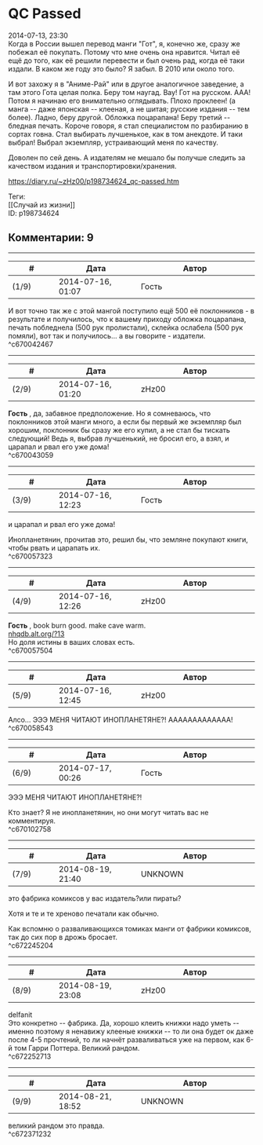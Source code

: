 QC Passed
=========

  
2014-07-13, 23:30  
 Когда в России вышел перевод манги "Гот", я, конечно же, сразу же побежал её покупать. Потому что мне очень она нравится. Читал её ещё до того, как её решили перевести и был очень рад, когда её таки издали. В каком же году это было? Я забыл. В 2010 или около того.   
   
 И вот захожу я в "Аниме-Рай" или в другое аналогичное заведение, а там этого Гота целая полка. Беру том наугад. Вау! Гот на русском. ААА! Потом я начинаю его внимательно оглядывать. Плохо проклеен! (а манга -- даже японская -- клееная, а не шитая; русские издания -- тем более). Ладно, беру другой. Обложка поцарапана! Беру третий -- бледная печать. Короче говоря, я стал специалистом по разбиранию в сортах говна. Стал выбирать лучшенькое, как в том анекдоте. И таки выбрал! Выбрал экземпляр, устраивающий меня по качеству.   
   
 Доволен по сей день. А издателям не мешало бы получше следить за качеством издания и транспортировки/хранения.   
  
<https://diary.ru/~zHz00/p198734624_qc-passed.htm>  
  
Теги:  
[[Случай из жизни]]  
ID: p198734624  


Комментарии: 9
--------------

  


---



|         #         |              Дата              |                     Автор                     |           ID           |
| --- | --- | --- | --- |
| (1/9) | 2014-07-16, 01:07 | Гость | c670042467 |

  
 И вот точно так же с этой мангой поступило ещё 500 её поклонников - в результате и получилось, что к вашему приходу обложка поцарапана, печать побледнела (500 рук пролистали), склейка ослабела (500 рук помяли), вот так и получилось... а вы говорите - издатели.   
 ^c670042467

---



|         #         |              Дата              |                     Автор                     |           ID           |
| --- | --- | --- | --- |
| (2/9) | 2014-07-16, 01:20 | zHz00 | c670043059 |

  
  **Гость**  , да, забавное предположение. Но я сомневаюсь, что поклонников этой манги много, а если бы первый же экземпляр был хорошим, поклонник бы сразу же его купил, а не стал бы тискать следующий! Ведь я, выбрав лучшенький, не бросил его, а взял, и царапал и рвал его уже дома!   
 ^c670043059

---



|         #         |              Дата              |                     Автор                     |           ID           |
| --- | --- | --- | --- |
| (3/9) | 2014-07-16, 12:23 | Гость | c670057323 |

  
  и царапал и рвал его уже дома!    
   
 Инопланетянин, прочитав это, решил бы, что земляне покупают книги, чтобы рвать и царапать их.   
 ^c670057323

---



|         #         |              Дата              |                     Автор                     |           ID           |
| --- | --- | --- | --- |
| (4/9) | 2014-07-16, 12:26 | zHz00 | c670057504 |

  
  **Гость**  , book burn good. make cave warm.   
  [nhqdb.alt.org/?13](https://nhqdb.alt.org/?13)    
 Но доля истины в ваших словах есть.   
 ^c670057504

---



|         #         |              Дата              |                     Автор                     |           ID           |
| --- | --- | --- | --- |
| (5/9) | 2014-07-16, 12:45 | zHz00 | c670058543 |

  
 Алсо... ЭЭЭ МЕНЯ ЧИТАЮТ ИНОПЛАНЕТЯНЕ?! ААААААААААААА!   
 ^c670058543

---



|         #         |              Дата              |                     Автор                     |           ID           |
| --- | --- | --- | --- |
| (6/9) | 2014-07-17, 00:26 | Гость | c670102758 |

  
  ЭЭЭ МЕНЯ ЧИТАЮТ ИНОПЛАНЕТЯНЕ?!    
   
 Кто знает? Я не инопланетянин, но они могут читать вас не комментируя.   
 ^c670102758

---



|         #         |              Дата              |                     Автор                     |           ID           |
| --- | --- | --- | --- |
| (7/9) | 2014-08-19, 21:40 | UNKNOWN | c672245204 |

  
 это фабрика комиксов у вас издатель?или пираты?   
   
 Хотя и те и те хреново печатали как обычно.   
   
 Как вспомню о разваливающихся томиках манги от фабрики комиксов, так до сих пор в дрожь бросает.   
 ^c672245204

---



|         #         |              Дата              |                     Автор                     |           ID           |
| --- | --- | --- | --- |
| (8/9) | 2014-08-19, 23:08 | zHz00 | c672252713 |

  
 delfanit   
 Это конкретно -- фабрика. Да, хорошо клеить книжки надо уметь -- именно поэтому я ненавижу клееные книжки -- то ли она будет ок даже после 4-5 прочтений, то ли начнёт разваливаться уже на первом, как 6-й том Гарри Поттера. Великий рандом.   
 ^c672252713

---



|         #         |              Дата              |                     Автор                     |           ID           |
| --- | --- | --- | --- |
| (9/9) | 2014-08-21, 18:52 | UNKNOWN | c672371232 |

  
 великий рандом это правда.   
 ^c672371232